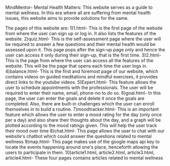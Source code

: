 MindMentor- Mental Health Matters:
This website serves as a guide to mental wellness. In this era where all are suffering from mental health issues, this website aims to provide solutions for the same. 

The pages of this website are:
1)1.html- This is the first page of the website from where the user can sign up or log in. It also lists the features of the website.
2)quiz.html- This is the self-assessment page where the user will be required to answer a few questions and their mental health would be assessed upon it. This page pops after the sign-up page only and hence the user can access it only during their sign-up, that is the first time.
3)2.html- This is the page from where the user can access all the features of the website. This will be the page that opens each time the user logs in.
4)balance.html- This is the first and foremost page of our website, which contains videos on guided meditations and mindful exercises, it provides direct links to the youtube videos.
5)Expert.html- This feature allows the user to schedule appointments with the professionals. The user will be required to enter their name, email, phone-no to do so. 
6)goal.html- In this page, the user can enter the goals and delete it once the goals are completed. Also, there are built-in challenges which the user can enroll themselves in to build a routine.
7)moodtracker.html- This is an important feature which allows the user to enter a mood rating for the day (only once per a day) and also share their thoughts about the day, and a graph will be plotted according to the mood ratings given. This will help the user track their mood over time
8)chat.html- This page allows the user to chat with our website's chatbot which could answer the questions related to mental wellness
9)map.html- This page makes use of the google maps api key to locate the events happening around one's place, henceforth allowing the users to participate in them.
10)article1.html, article2.html, article3.html, article4.html- These four pages contains articles related to mental wellness


